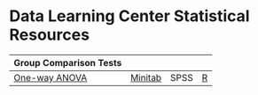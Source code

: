 # Data Learning Center Statistical Resources

| Group Comparison Tests | | | |
| --- | --- | --- | --- |
| [One-way ANOVA](https://online.stat.psu.edu/stat500/lesson/10/10.1) | [Minitab](https://support.minitab.com/en-us/minitab/18/help-and-how-to/modeling-statistics/anova/how-to/one-way-anova/before-you-start/example/) | SPSS | [R](https://tylerbg.github.io/DLC_stat_resources/docs/one-way-ANOVA) |
